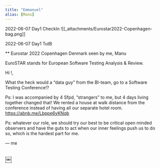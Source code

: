 ```yaml
---
title: "Emmanuel"
alias: [Manu]
---
```

2022-06-07 Day1 CheckIn
![[_attachments/Eurostar2022-Copenhagen-bag.png]]

2022-06-07 Day1 TutB

**
Eurostar 2022 Copenhagen Denmark seen by me, Manu

EuroSTAR stands for European Software Testing Analysis & Review.

Hi !,

What the heck would a “data guy” from the BI-team, go to a Software Testing Conference!?

Ps: I was accompanied by 4 Sfpd, “strangers” to me, but 4 days living together changed that! We rented a house at walk distance from the conference instead of having all our separate hotel room. https://abnb.me/Lbppe6yKNqb

Ps: whatever our role, we should try our best to be critical open minded observers and have the guts to act when our inner feelings push us to do so, which is the hardest part for me.

― me

￼
--
